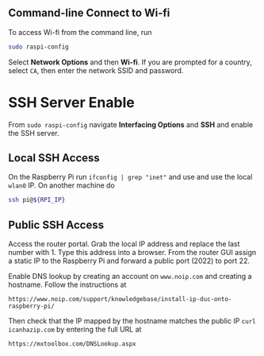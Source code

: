 ## Command-line Connect to Wi-fi

To access Wi-fi from the command line, run

```bash
sudo raspi-config
```

Select **Network Options** and then **Wi-fi**. If you are
prompted for a country, select `CA`, then enter the network
SSID and password.

# SSH Server Enable

From `sudo raspi-config` navigate **Interfacing Options**
and **SSH** and enable the SSH server.

## Local SSH Access

On the Raspberry Pi run `ifconfig | grep "inet"` and use
and use the local `wlan0` IP. On another machine do

```bash
ssh pi@${RPI_IP}
```

## Public SSH Access

Access the router portal. Grab the local IP address and
replace the last number with 1. Type this address into
a browser. From the router GUI assign a static IP to the
Raspberry Pi and forward a public port (2022) to port 22.

Enable DNS lookup by creating an account on `www.noip.com`
and creating a hostname. Follow the instructions at

```
https://www.noip.com/support/knowledgebase/install-ip-duc-onto-raspberry-pi/
```

Then check that the IP mapped by the hostname matches the
public IP `curl icanhazip.com` by entering the full URL at

```
https://mxtoolbox.com/DNSLookup.aspx
````

